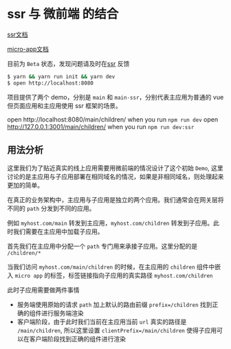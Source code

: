 # ssr 与 微前端 的结合

[ssr文档](http://doc.ssr-fc.com/)

[micro-app文档](https://zeroing.jd.com/micro-app/)

目前为 `Beta` 状态，发现问题请及时在[ssr](https://github.com/ykfe/ssr/issues) 反馈

```bash
$ yarn && yarn run init && yarn dev
$ open http://localhost:8080
```

项目提供了两个 demo，分别是 `main` 和 `main-ssr`，分别代表主应用为普通的 vue 但页面应用和主应用使用 ssr 框架的场景。

open http://localhost:8080/main/children/ when you run `npm run dev`
open http://127.0.0.1:3001/main/children/ when you run `npm run dev:ssr`

## 用法分析

这里我们为了贴近真实的线上应用需要用微前端的情况设计了这个初始 `Demo`, 这里讨论的是主应用与子应用部署在相同域名的情况，如果是非相同域名，则处理起来更加的简单。

在真正的业务架构中，主应用与子应用是独立的两个应用。我们通常会在网关层将不同的 `path` 分发到不同的应用。

例如 `myhost.com/main` 转发到主应用，`myhost.com/children` 转发到子应用。此时我们需要在主应用中加载子应用。

首先我们在主应用中分配一个 `path` 专门用来承接子应用。这里分配的是 `/children/*`

当我们访问 `myhost.com/main/children` 的时候，在主应用的 `children` 组件中嵌入 `micro app` 的标签，标签链接指向子应用的真实路径 `myhost.com/children`

此时子应用需要做两件事情

- 服务端使用原始的请求 `path` 加上默认的路由前缀 `prefix=/children` 找到正确的组件进行服务端渲染
- 客户端阶段，由于此时我们当前在主应用当前 `url` 真实的路径是 `/main/children`, 所以这里设置 `clientPrefix=/main/children` 使得子应用可以在客户端阶段找到正确的组件进行渲染

